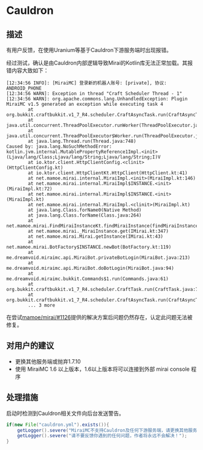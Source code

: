 # Cauldron

## 描述 <a id="description"></a>

有用户反馈，在使用Uranium等基于Cauldron下游服务端时出现报错。

经过测试，确认是由Cauldron内部逻辑导致Mirai的Kotlin库无法正常加载。其报错内容大致如下：

```text
[12:34:56 INFO]: [MiraiMC] 登录新的机器人账号: [private], 协议: ANDROID_PHONE
[12:34:56 WARN]: Exception in thread "Craft Scheduler Thread - 1"
[12:34:56 WARN]: org.apache.commons.lang.UnhandledException: Plugin MiraiMC v1.5 generated an exception while executing task 4
        at org.bukkit.craftbukkit.v1_7_R4.scheduler.CraftAsyncTask.run(CraftAsyncTask.java:57)
        at java.util.concurrent.ThreadPoolExecutor.runWorker(ThreadPoolExecutor.java:1149)
        at java.util.concurrent.ThreadPoolExecutor$Worker.run(ThreadPoolExecutor.java:624)
        at java.lang.Thread.run(Thread.java:748)
Caused by: java.lang.NoSuchMethodError: kotlin.jvm.internal.MutablePropertyReference1Impl.<init>(Ljava/lang/Class;Ljava/lang/String;Ljava/lang/String;I)V
        at io.ktor.client.HttpClientConfig.<clinit>(HttpClientConfig.kt)
        at io.ktor.client.HttpClientKt.HttpClient(HttpClient.kt:41)
        at net.mamoe.mirai.internal.MiraiImpl.<init>(MiraiImpl.kt:146)
        at net.mamoe.mirai.internal.MiraiImpl$INSTANCE.<init>(MiraiImpl.kt:72)
        at net.mamoe.mirai.internal.MiraiImpl$INSTANCE.<init>(MiraiImpl.kt)
        at net.mamoe.mirai.internal.MiraiImpl.<clinit>(MiraiImpl.kt)
        at java.lang.Class.forName0(Native Method)
        at java.lang.Class.forName(Class.java:264)
        at net.mamoe.mirai.FindMiraiInstanceKt.findMiraiInstance(findMiraiInstance.kt:18)
        at net.mamoe.mirai._MiraiInstance.get(IMirai.kt:347)
        at net.mamoe.mirai.Mirai.getInstance(IMirai.kt:43)
        at net.mamoe.mirai.BotFactory$INSTANCE.newBot(BotFactory.kt:119)
        at me.dreamvoid.miraimc.api.MiraiBot.privateBotLogin(MiraiBot.java:213)
        at me.dreamvoid.miraimc.api.MiraiBot.doBotLogin(MiraiBot.java:94)
        at me.dreamvoid.miraimc.bukkit.Commands$1.run(Commands.java:61)
        at org.bukkit.craftbukkit.v1_7_R4.scheduler.CraftTask.run(CraftTask.java:71)
        at org.bukkit.craftbukkit.v1_7_R4.scheduler.CraftAsyncTask.run(CraftAsyncTask.java:53)
        ... 3 more
```

在尝试[mamoe/mirai/#1126](https://github.com/mamoe/mirai/issues/1126)提供的解决方案后问题仍然存在，认定此问题无法被修复。

## 对用户的建议 <a id="howtosolve"></a>

* 更换其他服务端或抛弃1.7.10
* 使用 MiraiMC 1.6 以上版本，1.6以上版本将可以连接到外部 mirai console 程序

## 处理措施 <a id="measures"></a>

启动时检测到Cauldron相关文件向后台发送警告。

```java
if(new File("cauldron.yml").exists()){
    getLogger().severe("MiraiMC不支持Cauldron及任何下游服务端，请更换其他服务端使用！（如果你并没有在使用，请删除服务端根目录下的cauldron.yml文件）");
    getLogger().severe("请不要反馈你遇到的任何问题，作者将永远不会解决！");
}

```



